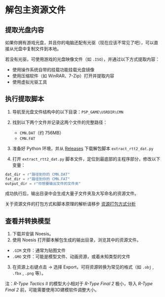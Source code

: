 # 解包主资源文件

## 提取光盘内容

如果你拥有游戏光盘，并且你的电脑还配有光驱（现在应该不常见了吧），可以直接从光盘中复制文件到本地。

若没有光驱，可使用游戏的光盘映像文件（如 `.ISO`），并通过以下方式提取内容：

- 使用操作系统自带的挂载功能挂载光盘镜像
- 使用压缩软件（如 WinRAR、7-Zip）打开并提取内容
- 使用虚拟光驱工具

## 执行提取脚本

1. 导航至光盘文件结构中的以下目录：`PSP_GAME\USRDIR\CMN`
2. 找到以下两个文件并记录这两个文件的完整路径：
   - `CMN.DAT`（约 756MB）
   - `CMN.FAT`

3. 准备好 Python 环境，并从 [Releases](https://github.com/BLACKujira/RTF2ModdingGuide/releases) 下载解包脚本 `extract_rtt2_dat.py`

4. 打开 `extract_rtt2_dat.py` 脚本文件，定位到最底部的主程序部分，修改以下变量：

```python
dat_dir = r"路径到你的 CMN.DAT"
fat_dir = r"路径到你的 CMN.FAT"
output_dir = r"你想要输出文件的文件夹"
```

成功执行后，输出目录中会生成大量子文件夹及大写命名的资源文件。

关于资源文件的打包方式和脚本原理的解析请移步 [资源打包方式分析](./资源打包方式分析.md)

## 查看并转换模型

1. 下载并安装 Noesis。
2. 使用 Noesis 打开脚本解包生成的输出目录，浏览其中的资源文件。
- `.GIM` 文件：通常为贴图文件
- `.GMO` 文件：可能是模型文件、动画资源，或着未知类型的文件
3. 在资源上右键点击 → 选择 Export，可将资源转换为常见的格式（如 `.obj` , `.fbx` , `.png` 等）。

注：*R-Type Tactics II* 的模型大小相对于 *R-Type Final 2* 极小，导入 *R-Type Final 2* 前，可能需要使用3D建模软件调整大小。